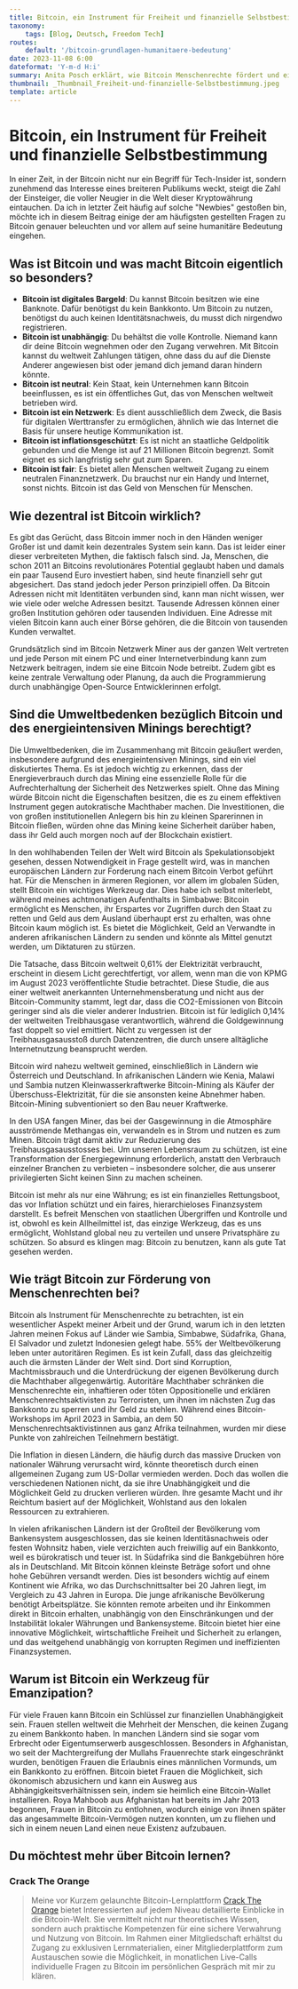 ```yaml
---
title: Bitcoin, ein Instrument für Freiheit und finanzielle Selbstbestimmung
taxonomy:
    tags: [Blog, Deutsch, Freedom Tech]
routes:
    default: '/bitcoin-grundlagen-humanitaere-bedeutung'
date: 2023-11-08 6:00
dateformat: 'Y-m-d H:i'
summary: Anita Posch erklärt, wie Bitcoin Menschenrechte fördert und ein wichtiges Werkzeug für Menschen in autoritären Regimen bietet.
thumbnail: _Thumbnail_Freiheit-und-finanzielle-Selbstbestimmung.jpeg
template: article
---
```


# Bitcoin, ein Instrument für Freiheit und finanzielle Selbstbestimmung
In einer Zeit, in der Bitcoin nicht nur ein Begriff für Tech-Insider ist, sondern zunehmend das Interesse eines breiteren Publikums weckt, steigt die Zahl der Einsteiger, die voller Neugier in die Welt dieser Kryptowährung eintauchen. Da ich in letzter Zeit häufig auf solche "Newbies" gestoßen bin, möchte ich in diesem Beitrag einige der am häufigsten gestellten Fragen zu Bitcoin genauer beleuchten und vor allem auf seine humanitäre Bedeutung eingehen.

## Was ist Bitcoin und was macht Bitcoin eigentlich so besonders?
 
* **Bitcoin ist digitales Bargeld**: Du kannst Bitcoin besitzen wie eine Banknote. Dafür benötigst du kein Bankkonto. Um Bitcoin zu nutzen, benötigst du auch keinen Identitätsnachweis, du musst dich nirgendwo registrieren. 
* **Bitcoin ist unabhängig**: Du behältst die volle Kontrolle. Niemand kann dir deine Bitcoin wegnehmen oder den Zugang verwehren. Mit Bitcoin kannst du weltweit Zahlungen tätigen, ohne dass du auf die Dienste Anderer angewiesen bist oder jemand dich jemand daran hindern könnte.
* **Bitcoin ist neutral**: Kein Staat, kein Unternehmen kann Bitcoin beeinflussen, es ist ein öffentliches Gut, das von Menschen weltweit betrieben wird.
* **Bitcoin ist ein Netzwerk**: Es dient ausschließlich dem Zweck, die Basis für digitalen Werttransfer zu ermöglichen, ähnlich wie das Internet die Basis für unsere heutige Kommunikation ist.
* **Bitcoin ist inflationsgeschützt**: Es ist nicht an staatliche Geldpolitik gebunden und die Menge ist auf 21 Millionen Bitcoin begrenzt. Somit eignet es sich langfristig sehr gut zum Sparen.
* **Bitcoin ist fair**: Es bietet allen Menschen weltweit Zugang zu einem neutralen Finanznetzwerk. Du brauchst nur ein Handy und Internet, sonst nichts. Bitcoin ist das Geld von Menschen für Menschen.

## Wie dezentral ist Bitcoin wirklich?
Es gibt das Gerücht, dass Bitcoin immer noch in den Händen weniger Großer ist und damit kein dezentrales System sein kann. Das ist leider einer dieser verbreiteten Mythen, die faktisch falsch sind. Ja, Menschen, die schon 2011 an Bitcoins revolutionäres Potential geglaubt haben und damals ein paar Tausend Euro investiert haben, sind heute finanziell sehr gut abgesichert. Das stand jedoch jeder Person prinzipiell offen. Da Bitcoin Adressen nicht mit Identitäten verbunden sind, kann man nicht wissen, wer wie viele oder welche Adressen besitzt. Tausende Adressen können einer großen Institution gehören oder tausenden Individuen. Eine Adresse mit vielen Bitcoin kann auch einer Börse gehören, die die Bitcoin von tausenden Kunden verwaltet. 

Grundsätzlich sind im Bitcoin Netzwerk Miner aus der ganzen Welt vertreten und jede Person mit einem PC und einer Internetverbindung kann zum Netzwerk beitragen, indem sie eine Bitcoin Node betreibt. Zudem gibt es keine zentrale Verwaltung oder Planung, da auch die Programmierung durch unabhängige Open-Source Entwicklerinnen erfolgt. 

## Sind die Umweltbedenken bezüglich Bitcoin und des energieintensiven Minings berechtigt?
Die Umweltbedenken, die im Zusammenhang mit Bitcoin geäußert werden, insbesondere aufgrund des energieintensiven Minings, sind ein viel diskutiertes Thema. Es ist jedoch wichtig zu erkennen, dass der Energieverbrauch durch das Mining eine essenzielle Rolle für die Aufrechterhaltung der Sicherheit des Netzwerkes spielt. Ohne das Mining würde Bitcoin nicht die Eigenschaften besitzen, die es zu einem effektiven Instrument gegen autokratische Machthaber machen. Die Investitionen, die von großen institutionellen Anlegern bis hin zu kleinen Sparerinnen in Bitcoin fließen, würden ohne das Mining keine Sicherheit darüber haben, dass ihr Geld auch morgen noch auf der Blockchain existiert.

In den wohlhabenden Teilen der Welt wird Bitcoin als Spekulationsobjekt gesehen, dessen Notwendigkeit in Frage gestellt wird, was in manchen europäischen Ländern zur Forderung nach einem Bitcoin Verbot geführt hat. Für die Menschen in ärmeren Regionen, vor allem im globalen Süden, stellt Bitcoin ein wichtiges Werkzeug dar. Dies habe ich selbst miterlebt,  während meines achtmonatigen Aufenthalts in Simbabwe: Bitcoin ermöglicht es Menschen, ihr Erspartes vor Zugriffen durch den Staat zu retten und Geld aus dem Ausland überhaupt erst zu erhalten, was ohne Bitcoin kaum möglich ist. Es bietet die Möglichkeit, Geld an Verwandte in anderen afrikanischen Ländern zu senden und könnte als Mittel genutzt werden, um Diktaturen zu stürzen.

Die Tatsache, dass Bitcoin weltweit 0,61% der Elektrizität verbraucht, erscheint in diesem Licht gerechtfertigt, vor allem, wenn man die von KPMG im August 2023 veröffentlichte Studie betrachtet. Diese Studie, die aus einer weltweit anerkannten Unternehmensberatung und nicht aus der Bitcoin-Community stammt, legt dar, dass die CO2-Emissionen von Bitcoin geringer sind als die vieler anderer Industrien. Bitcoin ist für lediglich 0,14% der weltweiten Treibhausgase verantwortlich, während die Goldgewinnung fast doppelt so viel emittiert. Nicht zu vergessen ist der Treibhausgasausstoß durch Datenzentren, die durch unsere alltägliche Internetnutzung beansprucht werden.

Bitcoin wird nahezu weltweit gemined, einschließlich in Ländern wie Österreich und Deutschland. In afrikanischen Ländern wie Kenia, Malawi und Sambia nutzen Kleinwasserkraftwerke Bitcoin-Mining als Käufer der Überschuss-Elektrizität, für die sie ansonsten keine Abnehmer haben. Bitcoin-Mining subventioniert so den Bau neuer Kraftwerke. 

In den USA fangen Miner, das bei der Gasgewinnung in die Atmosphäre ausströmende Methangas ein, verwandeln es in Strom und nutzen es zum Minen. Bitcoin trägt damit aktiv zur Reduzierung des Treibhausgasausstosses bei. Um unseren Lebensraum zu schützen, ist eine Transformation der Energiegewinnung erforderlich, anstatt den Verbrauch einzelner Branchen zu verbieten – insbesondere solcher, die aus unserer privilegierten Sicht keinen Sinn zu machen scheinen.

Bitcoin ist mehr als nur eine Währung; es ist ein finanzielles Rettungsboot, das vor Inflation schützt und ein faires, hierarchieloses Finanzsystem darstellt. Es befreit Menschen von staatlichen Übergriffen und Kontrolle und ist, obwohl es kein Allheilmittel ist, das einzige Werkzeug, das es uns ermöglicht, Wohlstand global neu zu verteilen und unsere Privatsphäre zu schützen. So absurd es klingen mag: Bitcoin zu benutzen, kann als gute Tat gesehen werden.

## Wie trägt Bitcoin zur Förderung von Menschenrechten bei?
Bitcoin als Instrument für Menschenrechte zu betrachten, ist ein wesentlicher Aspekt meiner Arbeit und der Grund, warum ich in den letzten Jahren meinen Fokus auf Länder wie Sambia, Simbabwe, Südafrika, Ghana, El Salvador und zuletzt Indonesien gelegt habe. 55% der Weltbevölkerung leben unter autoritären Regimen. Es ist kein Zufall, dass das gleichzeitig auch die ärmsten Länder der Welt sind. Dort sind Korruption, Machtmissbrauch und die Unterdrückung der eigenen Bevölkerung durch die Machthaber allgegenwärtig. Autoritäre Machthaber schränken die Menschenrechte ein, inhaftieren oder töten Oppositionelle und erklären Menschenrechtsaktivisten zu Terroristen, um ihnen im nächsten Zug das Bankkonto zu sperren und ihr Geld zu stehlen. Während eines Bitcoin-Workshops im April 2023 in Sambia, an dem 50 Menschenrechtsaktivistinnen aus ganz Afrika teilnahmen, wurden mir diese Punkte von zahlreichen Teilnehmern bestätigt.

Die Inflation in diesen Ländern, die häufig durch das massive Drucken von nationaler Währung verursacht wird, könnte theoretisch durch einen allgemeinen Zugang zum US-Dollar vermieden werden. Doch das wollen die verschiedenen Nationen nicht, da sie ihre Unabhängigkeit und die Möglichkeit Geld zu drucken verlieren würden. Ihre gesamte Macht und ihr Reichtum basiert auf der Möglichkeit, Wohlstand aus den lokalen Ressourcen zu extrahieren. 

In vielen afrikanischen Ländern ist der Großteil der Bevölkerung vom Bankensystem ausgeschlossen, das sie keinen Identitäsnachweis oder festen Wohnsitz haben, viele verzichten auch freiwillig auf ein Bankkonto, weil es bürokratisch und teuer ist. In Südafrika sind die Bankgebühren höre als in Deutschland. Mit Bitcoin können kleinste Beträge sofort und ohne hohe Gebühren versandt werden. Dies ist besonders wichtig auf einem Kontinent wie Afrika, wo das Durchschnittsalter bei 20 Jahren liegt, im Vergleich zu 43 Jahren in Europa. Die junge afrikanische Bevölkerung benötigt Arbeitsplätze. Sie könnten remote arbeiten und ihr Einkommen direkt in Bitcoin erhalten, unabhängig von den Einschränkungen und der Instabilität lokaler Währungen und Bankensysteme. Bitcoin bietet hier eine innovative Möglichkeit, wirtschaftliche Freiheit und Sicherheit zu erlangen, und das weitgehend unabhängig von korrupten Regimen und ineffizienten Finanzsystemen.

## Warum ist Bitcoin ein Werkzeug für Emanzipation?
Für viele Frauen kann Bitcoin ein Schlüssel zur finanziellen Unabhängigkeit sein. Frauen stellen weltweit die Mehrheit der Menschen, die keinen Zugang zu einem Bankkonto haben. In manchen Ländern sind sie sogar vom Erbrecht oder Eigentumserwerb ausgeschlossen.  Besonders in Afghanistan, wo seit der Machtergreifung der Mullahs Frauenrechte stark eingeschränkt wurden, benötigen Frauen die Erlaubnis eines männlichen Vormunds, um ein Bankkonto zu eröffnen. Bitcoin bietet Frauen die Möglichkeit, sich ökonomisch abzusichern und kann ein Ausweg aus Abhängigkeitsverhältnissen sein, indem sie heimlich eine Bitcoin-Wallet installieren. Roya Mahboob aus Afghanistan hat bereits im Jahr 2013 begonnen, Frauen in Bitcoin zu entlohnen, wodurch einige von ihnen später das angesammelte Bitcoin-Vermögen nutzen konnten, um zu fliehen und sich in einem neuen Land einen neue Existenz aufzubauen.

## Du möchtest mehr über Bitcoin lernen? 

### Crack The Orange

> Meine vor Kurzem gelaunchte Bitcoin-Lernplattform [Crack The Orange](https://cracktheorange.com) bietet Interessierten auf jedem Niveau detaillierte Einblicke in die Bitcoin-Welt. Sie vermittelt nicht nur theoretisches Wissen, sondern auch praktische Kompetenzen für eine sichere Verwahrung und Nutzung von Bitcoin. Im Rahmen einer Mitgliedschaft erhältst du Zugang zu exklusiven Lernmaterialien, einer Mitgliederplattform zum Austauschen sowie die Möglichkeit, in monatlichen Live-Calls individuelle Fragen zu Bitcoin im persönlichen Gespräch mit mir zu klären.
